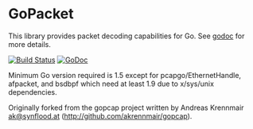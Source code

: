 # GoPacket

This library provides packet decoding capabilities for Go.
See [godoc](https://godoc.org/github.com/honeycombio/gopacket) for more details.

[![Build Status](https://travis-ci.org/honeycombio/gopacket.svg?branch=master)](https://travis-ci.org/honeycombio/gopacket)
[![GoDoc](https://godoc.org/github.com/honeycombio/gopacket?status.svg)](https://godoc.org/github.com/honeycombio/gopacket)

Minimum Go version required is 1.5 except for pcapgo/EthernetHandle, afpacket, and bsdbpf which need at least 1.9 due to x/sys/unix dependencies.

Originally forked from the gopcap project written by Andreas
Krennmair <ak@synflood.at> (http://github.com/akrennmair/gopcap).
